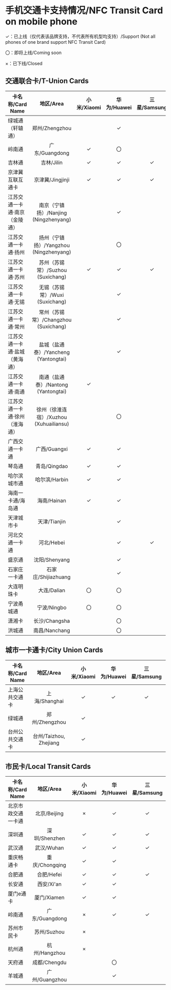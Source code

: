 # 手机交通卡支持情况/NFC Transit Card on mobile phone
 ✓：已上线（仅代表该品牌支持，不代表所有机型均支持）/Support (Not all phones of one brand support NFC Transit Card)
 
 〇：即将上线/Coming soon
 
 ×：已下线/Closed

## 交通联合卡/T-Union Cards
| 卡名称/Card Name | 地区/Area | 小米/Xiaomi | 华为/Huawei | 三星/Samsung | 苹果/Apple | 魅族/Meizu | 一加/OnePlus | 欧珀/OPPO | 维沃/vivo |
| ---------------- | :------: | :-: | :-: | :-: | :-: | :-: | :-: | :-: | :-: |
| 绿城通（轩辕通） | 郑州/Zhengzhou | | ✓ |
| 岭南通	| 广东/Guangdong | ✓ | 〇 | | | ✓ | ✓ | ✓ | ✓ |
| 吉林通	| 吉林/Jilin | ✓ | ✓ | ✓ | | | | ✓ | |
| 京津冀互联互通卡 | 京津冀/Jingjinji | ✓ | ✓ | ✓ | | ✓ | ✓ | ✓ | ✓ |
| 江苏交通一卡通·南京（金陵通） |南京（宁镇扬）/Nanjing (Ningzhenyang) | | ✓ |
| 江苏交通一卡通·扬州 | 扬州（宁镇扬）/Yangzhou (Ningzhenyang) | | 〇 |
| 江苏交通一卡通·苏州 | 苏州（苏锡常）/Suzhou (Suxichang) | ✓ | ✓ | ✓ | | ✓ | ✓ | ✓ | |
| 江苏交通一卡通·无锡 | 无锡（苏锡常）/Wuxi (Suxichang) | | ✓ |
| 江苏交通一卡通·常州 | 常州（苏锡常）/Changzhou (Suxichang) | | ✓ |
| 江苏交通一卡通·盐城（黄海通） | 盐城（盐通泰）/Yancheng (Yantongtai) | | ✓ |
| 江苏交通一卡通·南通 | 南通（盐通泰）/Nantong (Yantongtai) | ✓ | | | | | | | ✓ |
| 江苏交通一卡通·徐州（淮海通） | 徐州（徐淮连宿）/Xuzhou (Xuhuailiansu) | | 〇 |
| 广西交通一卡通	| 广西/Guangxi | ✓ | ✓ | | | ✓ | | ✓ | |
| 琴岛通	| 青岛/Qingdao | ✓ | ✓ | | | | | ✓ | ✓ |
| 哈尔滨城市通	| 哈尔滨/Harbin | ✓ | ✓ | | | | | ✓ | ✓ |
| 海南一卡通/海岛通	| 海南/Hainan | ✓ | ✓ | | | | | ✓ | ✓ |
| 天津城市卡	| 天津/Tianjin | | ✓ |
| 河北交通一卡通	| 河北/Hebei | | ✓ | ✓ | | | | | ✓ |
| 盛京通	| 沈阳/Shenyang | | ✓ |
| 石家庄一卡通 | 石家庄/Shijiazhuang | | ✓ | | | | | ✓ | |
| 大连明珠卡	| 大连/Dalian | 〇  | 〇 | | | | | ✓ | 〇 |
| 宁波甬城通 | 宁波/Ningbo | 〇 | 〇 | | | | | ✓ | |
| 潇湘卡 | 长沙/Changsha | | 〇 |
| 洪城通 | 南昌/Nanchang | | 〇 |


## 城市一卡通卡/City Union Cards
| 卡名称/Card Name | 地区/Area | 小米/Xiaomi | 华为/Huawei | 三星/Samsung | 苹果/Apple | 魅族/Meizu | 一加/OnePlus | 欧珀/OPPO | 维沃/vivo |
| ---------------- | :------: | :-: | :-: | :-: | :-: | :-: | :-: | :-: | :-: |
| 上海公共交通卡 | 上海/Shanghai | ✓ | ✓ | ✓ | ✓ | | | ✓ | ✓ |
| 绿城通 | 郑州/Zhengzhou | ✓ | | | | ✓ | | ✓ | ✓ |
| 台州公共交通卡 | 台州/Taizhou, Zhejiang | ✓ | | | | | | ✓ | ✓ |

## 市民卡/Local Transit Cards
| 卡名称/Card Name | 地区/Area | 小米/Xiaomi | 华为/Huawei | 三星/Samsung | 苹果/Apple | 魅族/Meizu | 一加/OnePlus | 欧珀/OPPO | 维沃/vivo |
| ---------------- | :------: | :-: | :-: | :-: | :-: | :-: | :-: | :-: | :-: |
| 北京市政交通一卡通 | 北京/Beijing | × | ✓ | ✓ | ✓ | | | | ✓ |
| 深圳通	| 深圳/Shenzhen | ✓ | ✓ | ✓ | | ✓ | | ✓ | ✓ |
| 武汉通	| 武汉/Wuhan | ✓ | ✓ | ✓ | | ✓ | ✓ | ✓ | ✓ |
| 重庆畅通卡	| 重庆/Chongqing | ✓ | ✓ | | | | | | ✓ |
| 合肥通	| 合肥/Hefei | ✓ | ✓ | ✓ | | ✓ | | ✓ | ✓ |
| 长安通	| 西安/Xi'an | ✓ | ✓ | | | ✓ | | | |
| 厦门e通卡	| 厦门/Xiamen | ✓ | ✓ | | | | | ✓ | |
| 岭南通	| 广东/Guangdong | × | ✓ | ✓ | | | | | |
| 苏州市民卡	| 苏州/Suzhou | × |
| 杭州通	| 杭州/Hangzhou | × |
| 天府通	| 成都/Chengdu | | 〇 |
| 羊城通	| 广州/Guangzhou | | ✓ | | | | | ✓ | |

